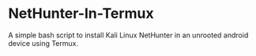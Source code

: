 # NetHunter-In-Termux
A simple bash script to install Kali Linux NetHunter in an unrooted android device using Termux.

